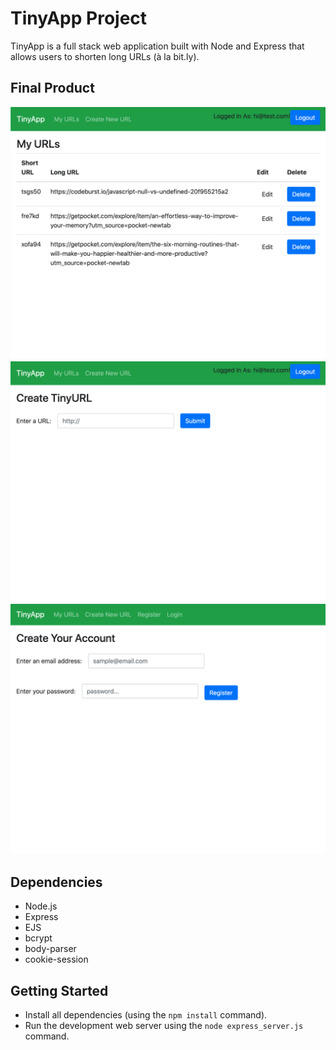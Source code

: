 # TinyApp Project

TinyApp is a full stack web application built with Node and Express that allows users to shorten long URLs (à la bit.ly).

## Final Product

!["Screenshot of URLs page"](https://raw.githubusercontent.com/SaraIrving/tinyapp/master/docs/urls-page.png)
!["Screenshot of Create New URL page"](https://raw.githubusercontent.com/SaraIrving/tinyapp/master/docs/create-new-url-page.png)
!["Screenshot of Register page"](https://raw.githubusercontent.com/SaraIrving/tinyapp/master/docs/register-page.png)

## Dependencies

- Node.js
- Express
- EJS
- bcrypt
- body-parser
- cookie-session

## Getting Started

- Install all dependencies (using the `npm install` command).
- Run the development web server using the `node express_server.js` command.